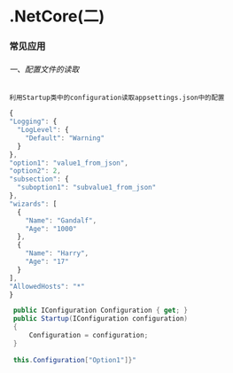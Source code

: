 # .NetCore(二)

### 常见应用
###### 一、配置文件的读取
  `利用Startup类中的configuration读取appsettings.json中的配置`
  ```.js
  {
  "Logging": {
    "LogLevel": {
      "Default": "Warning"
    }
  },
  "option1": "value1_from_json",
  "option2": 2,
  "subsection": {
    "suboption1": "subvalue1_from_json"
  },
  "wizards": [
    {
      "Name": "Gandalf",
      "Age": "1000"
    },
    {
      "Name": "Harry",
      "Age": "17"
    }
  ],
  "AllowedHosts": "*"
}
```
  
```.cs
 public IConfiguration Configuration { get; }
 public Startup(IConfiguration configuration)
 {
     Configuration = configuration;
 }
 
 this.Configuration["Option1"]}"
 ```
  
